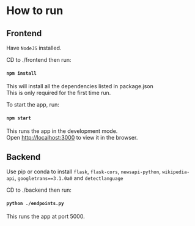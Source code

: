 # How to run

## Frontend

Have `NodeJS` installed.

CD to ./frontend then run:

#### `npm install`

This will install all the dependencies listed in package.json\
This is only required for the first time run.

To start the app, run:

#### `npm start`

This runs the app in the development mode.\
Open [http://localhost:3000](http://localhost:3000) to view it in the browser.

## Backend

Use pip or conda to install `flask`, `flask-cors`, `newsapi-python`, `wikipedia-api`, `googletrans==3.1.0a0` and `detectlanguage`

CD to ./backend then run:

#### `python ./endpoints.py`

This runs the app at port 5000.
